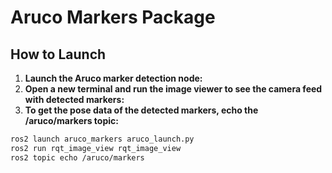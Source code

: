 # Aruco Markers Package

## How to Launch

1. **Launch the Aruco marker detection node:**
2. **Open a new terminal and run the image viewer to see the camera feed with detected markers:**
3. **To get the pose data of the detected markers, echo the /aruco/markers topic:**

```sh
ros2 launch aruco_markers aruco_launch.py
ros2 run rqt_image_view rqt_image_view
ros2 topic echo /aruco/markers
